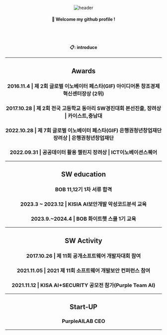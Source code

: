 <div align="center">

  ![header](https://capsule-render.vercel.app/api?type=Venom&text=Catower&height=200&fontColor=ffffff&color=000000&animation=twinkling&fontSize=40)
  ####  :wave: Welcome my github profile !
  
  
 <br/>
 <br/>

#### 📋: introduce

---------------------------------------------------
## Awards
### 2016.11.4  | 제 2회 글로벌 이노베이터 페스타(GIF) 아이디어톤 창조경제혁신센터장상 (2위) 
### 2017.10.28 | 제 2회 전국 고등학교 동아리 SW경진대회 본선진출, 장려상         | 카이스트,충남대
### 2022.10.28 | 제 7회 글로벌 이노베이터 페스타(GIF) 은행권청년창업재단 장려상  | 은행권청년창업재단
### 2022.09.31 | 공공데이터 활용 챌린지 장려상                                   | ICT이노베이션스퀘어 
---------------------------------------------------
## SW education
### BOB 11,12기 1차 서류 합격
### 2023.3 ~ 2023.12 | KISIA AI보안개발 악성코드분석 교육
### 2023.9.~2024.4   | BOB 화이트햇 스쿨 1기 교육 
---------------------------------------------------
## SW Activity
### 2017.10.26 | 제 11회 공개소프트웨어 개발자대회 참여
### 2021.11.05 | 2021 제 11회 소프트웨어 개발보안 컨퍼런스 참여
### 2021.11.12 | KISA AI+SECURITY 공모전 참가(Purple Team AI) 
---------------------------------------------------
## Start-UP
### PurpleAILAB CEO
---------------------------------------------------

</div>

